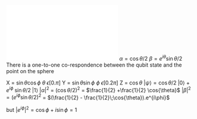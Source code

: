 ![Bloch Sphere.png](Bloch%20Sphere.png.md)
$\alpha = \cos{\theta/2}$
$\beta = e^{i\theta}\sin{\theta/2}$
There is a one-to-one co-respondence between the qubit state and the point on the sphere 

X = $\sin{\theta} \cos{\phi}$                    $\theta \;\epsilon [0.\pi]$
Y = $\sin{\theta} \sin{\phi}$                    $\phi \;\epsilon [0.2\pi]$
Z = $\cos{\theta}$
$|\psi\rangle =\cos{\theta/2}\;|0\rangle$ + $e^{i\phi}\;\sin{\theta/2}\;|1\rangle$
$|\alpha|^2$ = $(\cos{\theta/2})^2$ = $\frac{1}{2} +\frac{1}{2} \cos{\theta}$
$|\beta|^2 = (e^{i\phi}\sin{\theta/2})^2$ = $(\frac{1}{2} - \frac{1}{2}\;\cos{\theta}).e^{i\phi}$

but $|e^{i\phi}|^2=\cos{\phi}+i\sin{\phi} = 1$ 

